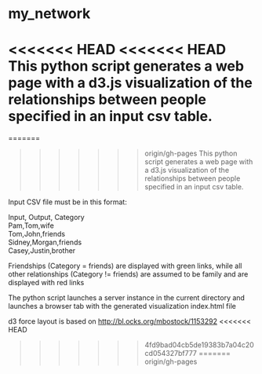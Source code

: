 # my_network
<<<<<<< HEAD
<<<<<<< HEAD
This python script generates a web page with a d3.js visualization of the relationships between people specified in an input csv table.
=======
=======
>>>>>>> origin/gh-pages
This python script generates a web page with a d3.js visualization of the relationships between people specified in an input csv table.

Input CSV file must be in this format:

Input, Output, Category <br />
Pam,Tom,wife <br />
Tom,John,friends <br />
Sidney,Morgan,friends <br />
Casey,Justin,brother <br />


Friendships (Category = friends) are displayed with green links, while all other relationships (Category != friends) are assumed to be family and are displayed with red links

The python script launches a server instance in the current directory and launches a browser tab with the generated visualization index.html file

d3 force layout is based on http://bl.ocks.org/mbostock/1153292
<<<<<<< HEAD
>>>>>>> 4fd9bad04cb5de19383b7a04c20cd054327bf777
=======
>>>>>>> origin/gh-pages
